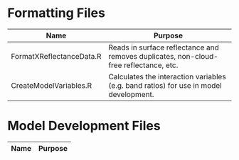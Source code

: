 # Formatting Files
Name | Purpose
------------- | ------------- 
FormatXReflectanceData.R  |Reads in surface reflectance and removes duplicates, non-cloud-free reflectance, etc.
CreateModelVariables.R  |Calculates the interaction variables (e.g. band ratios) for use in model development.

# Model Development Files
Name | Purpose
------------- |-------------

